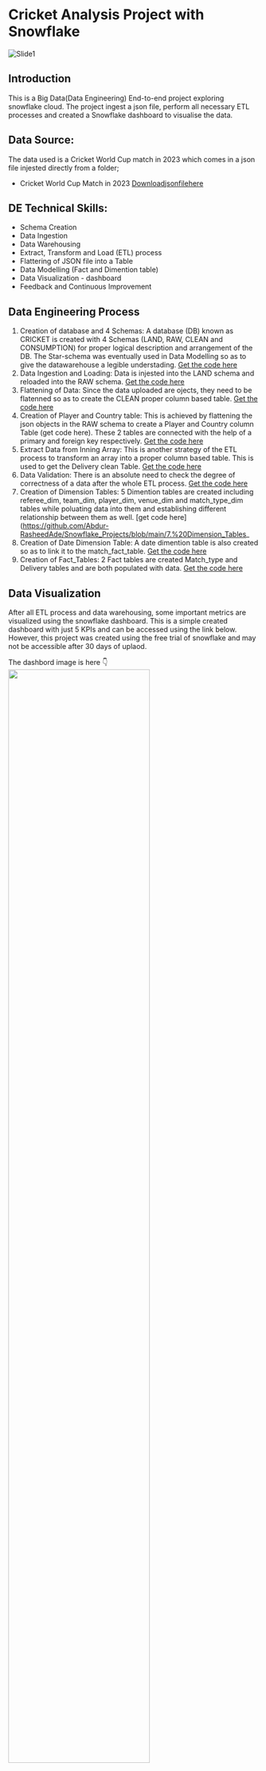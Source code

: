 # Cricket Analysis Project with Snowflake

![Slide1](https://github.com/Abdur-RasheedAde/Snowflake_Projects/blob/main/SNOWFLAKEHOME.png)

##  Introduction
This is a Big Data(Data Engineering) End-to-end project exploring snowflake cloud. The project ingest a json file, perform all necessary ETL processes and created a Snowflake dashboard to visualise the data. 

## Data Source:
The data used is a Cricket World Cup match in 2023 which comes in a json file injested directly from a folder;  
* Cricket World Cup Match in 2023 [Downloadjsonfilehere](https://drive.google.com/drive/folders/1ls9ST-q6c2fCZZOuaC8Bd5lugrTKbVIE?usp=drive_link)

## DE Technical Skills:
+ Schema Creation
+ Data Ingestion
+ Data Warehousing
+ Extract, Transform and Load (ETL) process
+ Flattering of JSON file into a Table
+ Data Modelling (Fact and Dimention table)
+ Data Visualization - dashboard
+ Feedback and Continuous Improvement
  
## Data Engineering Process
1. Creation of database and 4 Schemas: A database (DB) known as CRICKET is created with 4 Schemas (LAND, RAW, CLEAN and CONSUMPTION) for proper logical description and arrangement of the DB. The Star-schema was eventually used in Data Modelling so as to give the datawarehouse a legible understading. [Get the code here](https://github.com/Abdur-RasheedAde/Snowflake_Projects/blob/main/1.%20Schema_CREATION_and_Data_Injestion) 
2. Data Ingestion and Loading: Data is injested into the LAND schema and reloaded into the RAW schema. [Get the code here](https://github.com/Abdur-RasheedAde/Snowflake_Projects/blob/main/2.%20Data_Loading_into_RAW_Schema) 
3. Flattening of Data: Since the data uploaded are ojects, they need to be flatenned so as to create the CLEAN proper column based table. [Get the code here](https://github.com/Abdur-RasheedAde/Snowflake_Projects/blob/main/3.%20Flatten_json_into_CLEAN_table) 
4. Creation of Player and Country table: This is achieved by flattening the json objects in the RAW schema to create a Player and Country column Table (get code here). These 2 tables are connected with the help of a primary and foreign key respectively. [Get the code here](https://github.com/Abdur-RasheedAde/Snowflake_Projects/blob/main/4.%20Player_and_Country_Table) 
5. Extract Data from Inning Array: This is another strategy of the ETL process to transform an array into a proper column based table. This is used to get the Delivery clean Table. [Get the code here](https://github.com/Abdur-RasheedAde/Snowflake_Projects/blob/main/5.%20Delivery_Table)
6. Data Validation: There is an absolute need to check the degree of correctness of a data after the whole ETL process. [Get the code here](https://github.com/Abdur-RasheedAde/Snowflake_Projects/blob/main/6.%20Data_Validation)
7. Creation of Dimension Tables: 5 Dimention tables are created including referee_dim, team_dim, player_dim, venue_dim and match_type_dim tables while poluating data into them and establishing different relationship between them as well. [get code here](https://github.com/Abdur-RasheedAde/Snowflake_Projects/blob/main/7.%20Dimension_Tables_
8. Creation of Date Dimension Table: A date dimention table is also created so as to link it to the match_fact_table. [Get the code here](https://github.com/Abdur-RasheedAde/Snowflake_Projects/blob/main/8.%20Date_Dimension_Tables)
9. Creation of Fact_Tables: 2 Fact tables are created Match_type and Delivery tables and are both populated with data. [Get the code here](https://github.com/Abdur-RasheedAde/Snowflake_Projects/blob/main/9.%20Fact_Tables) 

## Data Visualization
After all ETL process and data warehousing, some important metrics are visualized using the snowflake dashboard. This is a simple created dashboard with just 5 KPIs and can be accessed using the link below. However, this project was created using the free trial of snowflake and may not be accessible after 30 days of uplaod.

The dashbord image is here 👇
<img src="https://github.com/Abdur-RasheedAde/Snowflake_Projects/blob/main/Simple_Snowflake%20Dashboard.PNG" width=75% height=75%>  
Link to the dashboard is here 👉 [Click to view dashboard](https://app.snowflake.com/xelrqqi/zeb17834/#/cricket_match_dashboard-dK2zKZJf9)

## Conclusions 
1. Snowflake is one of the leading cloud big data Softaware as a service (SaaS) for Data supporting both Python and SQL.
2. It is awesome for Data warehousing and ETL process and simple visualization dashboard.

Thanks for taking time to go through this report! and I am open to collaborate with you on any Data Engineering projects exploring snowflake or other cloud big data platforms especially Azure, AWS, GCP and Databricks, you can always reach me on adeoyerasheed30@gmail.com Ciao 🤝

